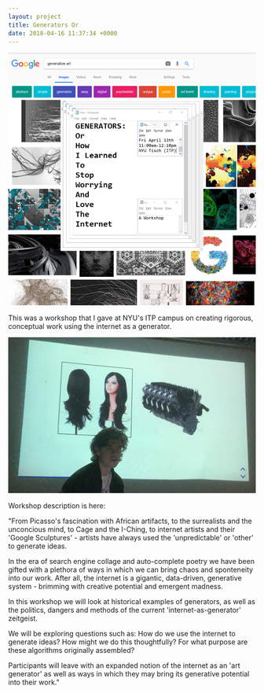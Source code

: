 ```yaml
---
layout: project
title: Generators Or
date: 2018-04-16 11:37:34 +0000
---
```



![](/assets/generators/1.PNG)

This was a workshop that I gave at NYU's ITP campus on creating rigorous, conceptual work using the internet as a generator.  

![](/assets/generators/2.PNG)

Workshop description is here:

"From Picasso's fascination with African artifacts, to the surrealists and the unconcious mind, to Cage and the I-Ching, to internet artists and their 'Google Sculptures' - artists have always used the 'unpredictable' or 'other' to generate ideas.

In the era of search engine collage and auto-complete poetry we have been gifted with a plethora of ways in which we can bring chaos and sponteneity into our work. After all, the internet is a gigantic, data-driven, generative system - brimming with creative potential and emergent madness.

In this workshop we will look at historical examples of generators, as well as the politics, dangers and methods of the current 'internet-as-generator' zeitgeist.

We will be exploring questions such as: How do we use the internet to generate ideas? How might we do this thoughtfully? For what purpose are these algorithms originally assembled?

Participants will leave with an expanded notion of the internet as an 'art generator' as well as ways in which they may bring its generative potential into their work."
